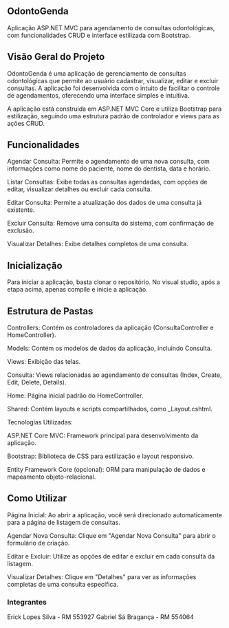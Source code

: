 ## OdontoGenda
Aplicação ASP.NET MVC para agendamento de consultas odontológicas, com funcionalidades CRUD e interface estilizada com Bootstrap.


## Visão Geral do Projeto
OdontoGenda é uma aplicação de gerenciamento de consultas odontológicas que permite ao usuário cadastrar, visualizar, editar e excluir consultas. A aplicação foi desenvolvida com o intuito de facilitar o controle de agendamentos, oferecendo uma interface simples e intuitiva.


A aplicação está construída em ASP.NET MVC Core e utiliza Bootstrap para estilização, seguindo uma estrutura padrão de controlador e views para as ações CRUD.

## Funcionalidades
Agendar Consulta: Permite o agendamento de uma nova consulta, com informações como nome do paciente, nome do dentista, data e horário.

Listar Consultas: Exibe todas as consultas agendadas, com opções de editar, visualizar detalhes ou excluir cada consulta.

Editar Consulta: Permite a atualização dos dados de uma consulta já existente.

Excluir Consulta: Remove uma consulta do sistema, com confirmação de exclusão.

Visualizar Detalhes: Exibe detalhes completos de uma consulta.

## Inicialização
Para iniciar a aplicação, basta clonar o repositório. 
No visual studio, após a etapa acima, apenas compile e inicie a aplicação. 

## Estrutura de Pastas
Controllers: Contém os controladores da aplicação (ConsultaController e HomeController).

Models: Contém os modelos de dados da aplicação, incluindo Consulta.

Views: Exibição das telas.

Consulta: Views relacionadas ao agendamento de consultas (Index, Create, Edit, Delete, Details).

Home: Página inicial padrão do HomeController.

Shared: Contém layouts e scripts compartilhados, como _Layout.cshtml.

Tecnologias Utilizadas:

ASP.NET Core MVC: Framework principal para desenvolvimento da aplicação.

Bootstrap: Biblioteca de CSS para estilização e layout responsivo.

Entity Framework Core (opcional): ORM para manipulação de dados e mapeamento objeto-relacional.

## Como Utilizar

Página Inicial: Ao abrir a aplicação, você será direcionado automaticamente para a página de listagem de consultas.

Agendar Nova Consulta: Clique em "Agendar Nova Consulta" para abrir o formulário de criação.

Editar e Excluir: Utilize as opções de editar e excluir em cada consulta da listagem.

Visualizar Detalhes: Clique em "Detalhes" para ver as informações completas de uma consulta específica.


<h3>Integrantes</h3>

Erick Lopes Silva - RM 553927
Gabriel Sá Bragança - RM 554064
